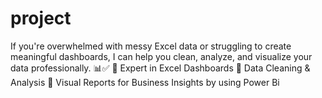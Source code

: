 # project


If you're overwhelmed with messy Excel data or struggling to create meaningful dashboards, I can help you clean, analyze, and visualize your data professionally. 📊✅
🔹 Expert in Excel Dashboards
🔹 Data Cleaning & Analysis
🔹 Visual Reports for Business Insights by using Power Bi
 
